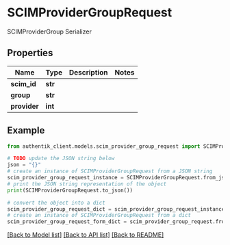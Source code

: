 # SCIMProviderGroupRequest

SCIMProviderGroup Serializer

## Properties

Name | Type | Description | Notes
------------ | ------------- | ------------- | -------------
**scim_id** | **str** |  | 
**group** | **str** |  | 
**provider** | **int** |  | 

## Example

```python
from authentik_client.models.scim_provider_group_request import SCIMProviderGroupRequest

# TODO update the JSON string below
json = "{}"
# create an instance of SCIMProviderGroupRequest from a JSON string
scim_provider_group_request_instance = SCIMProviderGroupRequest.from_json(json)
# print the JSON string representation of the object
print(SCIMProviderGroupRequest.to_json())

# convert the object into a dict
scim_provider_group_request_dict = scim_provider_group_request_instance.to_dict()
# create an instance of SCIMProviderGroupRequest from a dict
scim_provider_group_request_form_dict = scim_provider_group_request.from_dict(scim_provider_group_request_dict)
```
[[Back to Model list]](../README.md#documentation-for-models) [[Back to API list]](../README.md#documentation-for-api-endpoints) [[Back to README]](../README.md)


